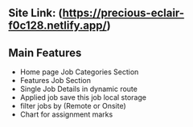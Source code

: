 ## Site Link: (https://precious-eclair-f0c128.netlify.app/)


## Main Features

- Home page Job Categories Section
- Features Job Section
- Single Job Details in dynamic route
- Applied job save this job local storage
- filter jobs by (Remote or Onsite)
- Chart for assignment marks
